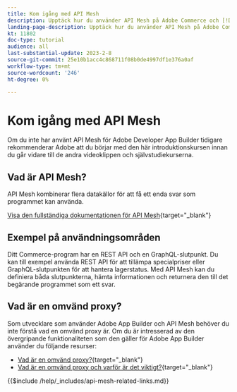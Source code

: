 ```yaml
---
title: Kom igång med API Mesh
description: Upptäck hur du använder API Mesh på Adobe Commerce och [!DNL Adobe App Builder]. Lär dig hur du installerar Adobe App Builder, arbetar med projekt, skapar en omvänd grafisk proxy och mycket mer.
landing-page-description: Upptäck hur du använder API Mesh på Adobe Commerce och [!DNL Adobe App Builder]. Lär dig hur du installerar Adobe IO, arbetar med projekt, skapar en grafisk omvänd proxy och mycket mer.
kt: 11802
doc-type: tutorial
audience: all
last-substantial-update: 2023-2-8
source-git-commit: 25e10b1acc4c868711f08b0de4997df1e376a0af
workflow-type: tm+mt
source-wordcount: '246'
ht-degree: 0%

---
```


# Kom igång med API Mesh

Om du inte har använt API Mesh för Adobe Developer App Builder tidigare rekommenderar Adobe att du börjar med den här introduktionskursen innan du går vidare till de andra videoklippen och självstudiekurserna.

## Vad är API Mesh?

API Mesh kombinerar flera datakällor för att få ett enda svar som programmet kan använda.

[Visa den fullständiga dokumentationen för API Mesh](https://developer.adobe.com/graphql-mesh-gateway/gateway/overview/){target="_blank"}

## Exempel på användningsområden

Ditt Commerce-program har en REST API och en GraphQL-slutpunkt. Du kan till exempel använda REST API för att tillämpa specialpriser eller GraphQL-slutpunkten för att hantera lagerstatus. Med API Mesh kan du definiera båda slutpunkterna, hämta informationen och returnera den till det begärande programmet som ett svar.

## Vad är en omvänd proxy?

Som utvecklare som använder Adobe App Builder och API Mesh behöver du inte förstå vad en omvänd proxy är. Om du är intresserad av den övergripande funktionaliteten som den gäller för Adobe App Builder använder du följande resurser:

* [Vad är en omvänd proxy?](https://www.imperva.com/learn/performance/reverse-proxy/){target="_blank"}
* [Vad är en omvänd proxy och varför är det viktigt?](https://blog.hubspot.com/website/reverse-proxy){target="_blank"}

{{$include /help/_includes/api-mesh-related-links.md}}
